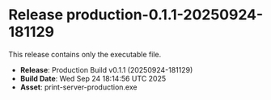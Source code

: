 # Release production-0.1.1-20250924-181129

This release contains only the executable file.

- **Release**: Production Build v0.1.1 (20250924-181129)
- **Build Date**: Wed Sep 24 18:14:56 UTC 2025
- **Asset**: print-server-production.exe
